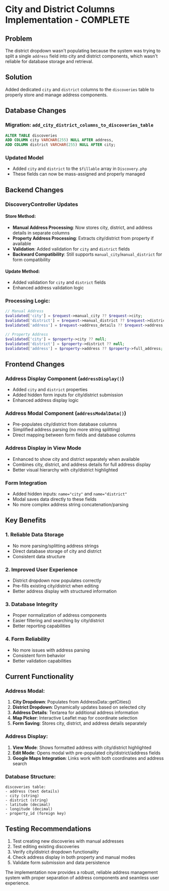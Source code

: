 # City and District Columns Implementation - COMPLETE

## Problem
The district dropdown wasn't populating because the system was trying to split a single `address` field into city and district components, which wasn't reliable for database storage and retrieval.

## Solution
Added dedicated `city` and `district` columns to the `discoveries` table to properly store and manage address components.

## Database Changes

### Migration: `add_city_district_columns_to_discoveries_table`
```sql
ALTER TABLE discoveries 
ADD COLUMN city VARCHAR(255) NULL AFTER address,
ADD COLUMN district VARCHAR(255) NULL AFTER city;
```

### Updated Model
- Added `city` and `district` to the `$fillable` array in `Discovery.php`
- These fields can now be mass-assigned and properly managed

## Backend Changes

### DiscoveryController Updates

#### Store Method:
- **Manual Address Processing**: Now stores city, district, and address details in separate columns
- **Property Address Processing**: Extracts city/district from property if available
- **Validation**: Added validation for `city` and `district` fields
- **Backward Compatibility**: Still supports `manual_city`/`manual_district` for form compatibility

#### Update Method:
- Added validation for `city` and `district` fields
- Enhanced address validation logic

### Processing Logic:
```php
// Manual Address
$validated['city'] = $request->manual_city ?? $request->city;
$validated['district'] = $request->manual_district ?? $request->district;
$validated['address'] = $request->address_details ?? $request->address;

// Property Address  
$validated['city'] = $property->city ?? null;
$validated['district'] = $property->district ?? null;
$validated['address'] = $property->address ?? $property->full_address;
```

## Frontend Changes

### Address Display Component (`addressDisplay()`)
- Added `city` and `district` properties
- Added hidden form inputs for city/district submission
- Enhanced address display logic

### Address Modal Component (`addressModalData()`)
- Pre-populates city/district from database columns
- Simplified address parsing (no more string splitting)
- Direct mapping between form fields and database columns

### Address Display in View Mode
- Enhanced to show city and district separately when available
- Combines city, district, and address details for full address display
- Better visual hierarchy with city/district highlighted

### Form Integration
- Added hidden inputs: `name="city"` and `name="district"`
- Modal saves data directly to these fields
- No more complex address string concatenation/parsing

## Key Benefits

### 1. **Reliable Data Storage**
- No more parsing/splitting address strings
- Direct database storage of city and district
- Consistent data structure

### 2. **Improved User Experience**
- District dropdown now populates correctly
- Pre-fills existing city/district when editing
- Better address display with structured information

### 3. **Database Integrity**
- Proper normalization of address components
- Easier filtering and searching by city/district
- Better reporting capabilities

### 4. **Form Reliability**
- No more issues with address parsing
- Consistent form behavior
- Better validation capabilities

## Current Functionality

### Address Modal:
1. **City Dropdown**: Populates from AddressData::getCities()
2. **District Dropdown**: Dynamically updates based on selected city
3. **Address Details**: Textarea for additional address information
4. **Map Picker**: Interactive Leaflet map for coordinate selection
5. **Form Saving**: Stores city, district, and address details separately

### Address Display:
1. **View Mode**: Shows formatted address with city/district highlighted
2. **Edit Mode**: Opens modal with pre-populated city/district/address fields
3. **Google Maps Integration**: Links work with both coordinates and address search

### Database Structure:
```
discoveries table:
- address (text details)
- city (string)
- district (string)  
- latitude (decimal)
- longitude (decimal)
- property_id (foreign key)
```

## Testing Recommendations
1. Test creating new discoveries with manual addresses
2. Test editing existing discoveries
3. Verify city/district dropdown functionality
4. Check address display in both property and manual modes
5. Validate form submission and data persistence

The implementation now provides a robust, reliable address management system with proper separation of address components and seamless user experience.

